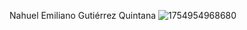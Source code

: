Nahuel Emiliano Gutiérrez Quintana
![1754954968680](https://github.com/user-attachments/assets/7921a35b-ecaa-4006-9cd7-de3159e3640a)

